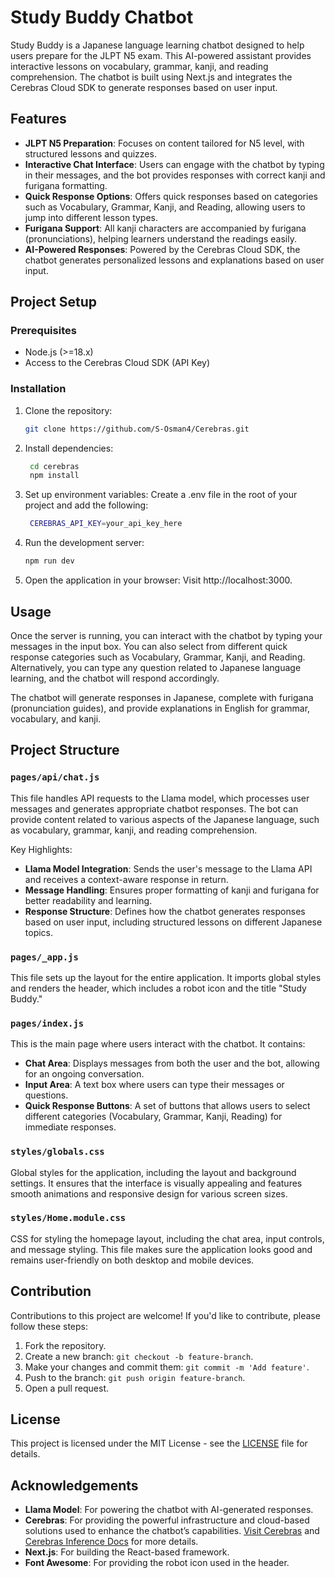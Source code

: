 # Study Buddy Chatbot

Study Buddy is a Japanese language learning chatbot designed to help users prepare for the JLPT N5 exam. This AI-powered assistant provides interactive lessons on vocabulary, grammar, kanji, and reading comprehension. The chatbot is built using Next.js and integrates the Cerebras Cloud SDK to generate responses based on user input.

## Features

- **JLPT N5 Preparation**: Focuses on content tailored for N5 level, with structured lessons and quizzes.
- **Interactive Chat Interface**: Users can engage with the chatbot by typing in their messages, and the bot provides responses with correct kanji and furigana formatting.
- **Quick Response Options**: Offers quick responses based on categories such as Vocabulary, Grammar, Kanji, and Reading, allowing users to jump into different lesson types.
- **Furigana Support**: All kanji characters are accompanied by furigana (pronunciations), helping learners understand the readings easily.
- **AI-Powered Responses**: Powered by the Cerebras Cloud SDK, the chatbot generates personalized lessons and explanations based on user input.

## Project Setup

### Prerequisites

- Node.js (>=18.x)
- Access to the Cerebras Cloud SDK (API Key)

### Installation

1. Clone the repository:
   ```bash
   git clone https://github.com/S-Osman4/Cerebras.git
   ```
2. Install dependencies:
   ```bash
    cd cerebras
    npm install
    ```
3. Set up environment variables:
   Create a .env file in the root of your project and add the following:
   ```bash
    CEREBRAS_API_KEY=your_api_key_here
   ```
4. Run the development server:
   ```bash
   npm run dev
   ```
5. Open the application in your browser: Visit http://localhost:3000.

## Usage

Once the server is running, you can interact with the chatbot by typing your messages in the input box. You can also select from different quick response categories such as Vocabulary, Grammar, Kanji, and Reading. Alternatively, you can type any question related to Japanese language learning, and the chatbot will respond accordingly.

The chatbot will generate responses in Japanese, complete with furigana (pronunciation guides), and provide explanations in English for grammar, vocabulary, and kanji.

## Project Structure

### `pages/api/chat.js`

This file handles API requests to the Llama model, which processes user messages and generates appropriate chatbot responses. The bot can provide content related to various aspects of the Japanese language, such as vocabulary, grammar, kanji, and reading comprehension.

Key Highlights:
- **Llama Model Integration**: Sends the user's message to the Llama API and receives a context-aware response in return.
- **Message Handling**: Ensures proper formatting of kanji and furigana for better readability and learning.
- **Response Structure**: Defines how the chatbot generates responses based on user input, including structured lessons on different Japanese topics.

### `pages/_app.js`

This file sets up the layout for the entire application. It imports global styles and renders the header, which includes a robot icon and the title "Study Buddy."

### `pages/index.js`

This is the main page where users interact with the chatbot. It contains:
- **Chat Area**: Displays messages from both the user and the bot, allowing for an ongoing conversation.
- **Input Area**: A text box where users can type their messages or questions.
- **Quick Response Buttons**: A set of buttons that allows users to select different categories (Vocabulary, Grammar, Kanji, Reading) for immediate responses.

### `styles/globals.css`

Global styles for the application, including the layout and background settings. It ensures that the interface is visually appealing and features smooth animations and responsive design for various screen sizes.

### `styles/Home.module.css`

CSS for styling the homepage layout, including the chat area, input controls, and message styling. This file makes sure the application looks good and remains user-friendly on both desktop and mobile devices.

## Contribution

Contributions to this project are welcome! If you'd like to contribute, please follow these steps:

1. Fork the repository.
2. Create a new branch: `git checkout -b feature-branch`.
3. Make your changes and commit them: `git commit -m 'Add feature'`.
4. Push to the branch: `git push origin feature-branch`.
5. Open a pull request.

## License

This project is licensed under the MIT License - see the [LICENSE](LICENSE) file for details.

## Acknowledgements

- **Llama Model**: For powering the chatbot with AI-generated responses.
- **Cerebras**: For providing the powerful infrastructure and cloud-based solutions used to enhance the chatbot’s capabilities. [Visit Cerebras](https://cerebras.ai/) and [Cerebras Inference Docs](https://inference-docs.cerebras.ai/quickstart) for more details.
- **Next.js**: For building the React-based framework.
- **Font Awesome**: For providing the robot icon used in the header.

   
